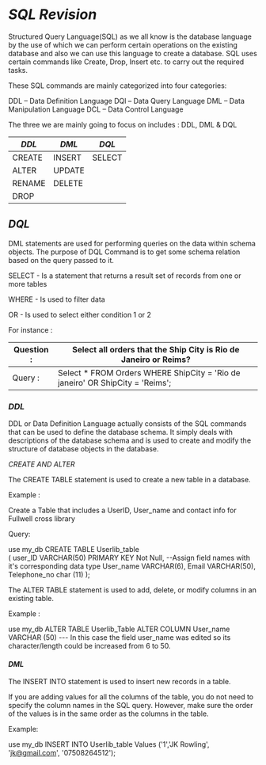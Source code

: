 #                                      *SQL Revision*

 Structured Query Language(SQL) as we all know is the database language by the use of which we can perform certain operations on the existing database and also we can use this language to create a database. SQL uses certain commands like Create, Drop, Insert etc. to carry out the required tasks.

 These SQL commands are mainly categorized into four categories:

 DDL – Data Definition Language
 DQl – Data Query Language
 DML – Data Manipulation Language
 DCL – Data Control Language

The three we are mainly going to focus on includes : DDL, DML & DQL


 |   *DDL*   |   *DML*   |   *DQL*   |
 |---------|---------|---------|
 | CREATE  | INSERT  | SELECT  |
 | ALTER   | UPDATE  |         |
 | RENAME  | DELETE  |         |
 | DROP    |         |         |

## *DQL*
DML statements are used for performing queries on the data within schema objects.
The purpose of DQL Command is to get some schema relation based on the query passed to it.

SELECT  - Is a statement that returns a result set of records from one or more tables

WHERE   - Is used to filter data

OR      - Is used to select either condition 1 or 2

For instance :

| Question : | Select all orders that the Ship City is Rio de Janeiro or Reims?              |
|------------|-------------------------------------------------------------------------------|
| Query    : | Select * FROM Orders WHERE ShipCity = 'Rio de janeiro' OR ShipCity = 'Reims'; |



### *DDL*

DDL or Data Definition Language actually consists of the SQL commands that can be used to define the database schema.
It simply deals with descriptions of the database schema and is used to create and modify the structure of database objects in the database.

*CREATE AND ALTER*

The CREATE TABLE statement is used to create a new table in a database.

Example :

Create a Table that includes a UserID, User_name and contact info for Fullwell cross library

Query:


use my_db
CREATE TABLE Userlib_table               
(
user_ID VARCHAR(50) PRIMARY KEY Not Null,    --Assign field names with it's corresponding data type
User_name VARCHAR(6),
Email VARCHAR(50),
Telephone_no char (11)
);

The ALTER TABLE statement is used to add, delete, or modify columns in an existing table.

Example :

use my_db
ALTER TABLE Userlib_Table
ALTER COLUMN User_name VARCHAR (50)      --- In this case the field user_name was edited so its character/length could be increased from 6 to 50.


#### *DML*

The INSERT INTO statement is used to insert new records in a table.

If you are adding values for all the columns of the table, you do not need to specify the column names in the SQL query. However, make sure the order of the values is in the same order as the columns in the table.

Example:

use my_db
INSERT INTO Userlib_table
Values ('1','JK Rowling', 'jk@gmail.com', '07508264512');
